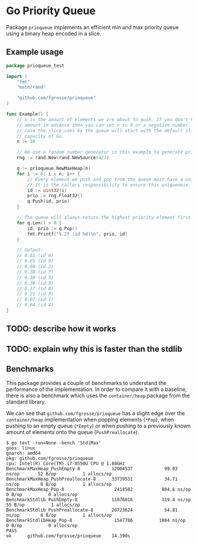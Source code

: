 # Go Priority Queue

Package `prioqueue` implements an efficient min and max priority queue using a
binary heap encoded in a slice.   

## Example usage

[embedmd]:# (example_test.go)
```go
package prioqueue_test

import (
	"fmt"
	"math/rand"

	"github.com/fgrosse/prioqueue"
)

func Example() {
	// n is the amount of elements we are about to push. If you don't know this
	// amount in advance then you can set n to 0 or a negative number. In this
	// case the slice uses by the queue will start with the default slice
	// capacity of Go.
	n := 10

	// We use a random number generator in this example to generate priority values.
	rng := rand.New(rand.NewSource(42))

	q := prioqueue.NewMaxHeap(n)
	for i := 0; i < n; i++ {
		// Every element we push and pop from the queue must have a unique identifier.
		// It is the callers responsibility to ensure this uniqueness.
		id := uint32(i)
		prio := rng.Float32()
		q.Push(id, prio)
	}

	// The queue will always return the highest priority element first.
	for q.Len() > 0 {
		id, prio := q.Pop()
		fmt.Printf("%.2f (id %d)\n", prio, id)
	}

	// Output:
	// 0.81 (id 6)
	// 0.65 (id 9)
	// 0.60 (id 2)
	// 0.38 (id 7)
	// 0.38 (id 5)
	// 0.38 (id 8)
	// 0.37 (id 0)
	// 0.21 (id 3)
	// 0.07 (id 1)
	// 0.04 (id 4)
}
```

## TODO: describe how it works

## TODO: explain why this is faster than the stdlib

## Benchmarks

This package provides a couple of benchmarks to understand the performance of
the implementation. In order to compare it with a baseline, there is also a
benchmark which uses the `container/heap` package from the standard library.

We can see that `github.com/fgrosse/prioqueue` has a slight edge over the
`container/heap` implementation when popping elements (`*Pop`), when pushing to
an empty queue (`*Empty`) or when pushing to a previously known amount of
elements onto the queue (`PushPreallocate`).

```shell
$ go test -run=None -bench 'Std|Max'
goos: linux
goarch: amd64
pkg: github.com/fgrosse/prioqueue
cpu: Intel(R) Core(TM) i7-8550U CPU @ 1.80GHz
BenchmarkMaxHeap_PushEmpty-8         	12004537	        99.03 ns/op	      52 B/op	       1 allocs/op
BenchmarkMaxHeap_PushPreallocate-8   	33739531	        34.71 ns/op	       8 B/op	       1 allocs/op
BenchmarkMaxHeap_Pop-8               	 2418582	       804.6 ns/op	       0 B/op	       0 allocs/op
BenchmarkStdlib_PushEmpty-8          	11076016	       119.4 ns/op	      55 B/op	       1 allocs/op
BenchmarkStdlib_PushPreallocate-8    	20723624	        54.81 ns/op	       8 B/op	       1 allocs/op
BenchmarkStdlibHeap_Pop-8            	 1547786	      1084 ns/op	       0 B/op	       0 allocs/op
PASS
ok  	github.com/fgrosse/prioqueue	14.390s
```
